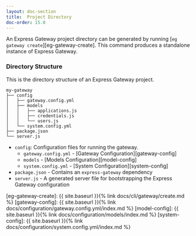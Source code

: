```yaml
---
layout: doc-section
title:  Project Directory
doc-order: 15.0
---
```


An Express Gateway project directory can be generated by running [`eg gateway create`][eg-gateway-create].  This command produces a standalone instance of Express Gateway.

### Directory Structure

This is the directory structure of an Express Gateway project.

```
my-gateway
├── config
│   ├── gateway.config.yml
│   ├── models
│   │   ├── applications.js
│   │   ├── credentials.js
│   │   └── users.js
│   └── system.config.yml
├── package.json
└── server.js
```

* `config`: Configuration files for running the gateway.
  * `gateway.config.yml` - [Gateway Configuration][gateway-config]
  * `models` - [Models Configuration][model-config]
  * `system.config.yml` - [System Configuration][system-config]
* `package.json` - Contains an `express-gateway` dependency
* `server.js` - A generated server file for bootstrapping the Express Gateway configuration

[eg-gateway-create]: {{ site.baseurl }}{% link docs/cli/gateway/create.md %}
[gateway-config]: {{ site.baseurl }}{% link docs/configuration/gateway.config.yml/index.md %}
[model-config]: {{ site.baseurl }}{% link docs/configuration/models/index.md %}
[system-config]: {{ site.baseurl }}{% link docs/configuration/system.config.yml/index.md %}
